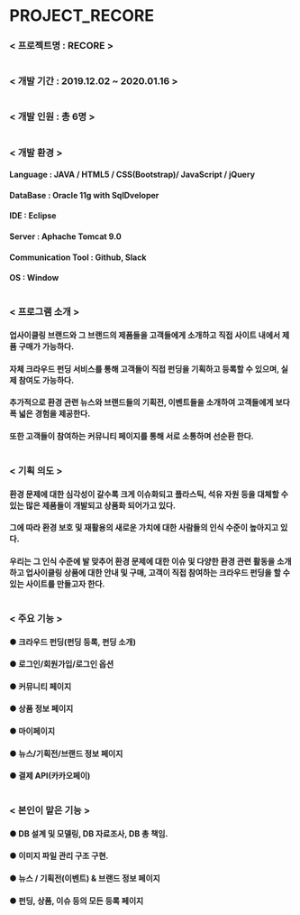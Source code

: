 # PROJECT_RECORE

### < 프로젝트명 : RECORE >
#
### < 개발 기간 : 2019.12.02 ~ 2020.01.16 >
#
### < 개발 인원 : 총 6명 > 
#
### < 개발 환경 >
#### Language : JAVA / HTML5 / CSS(Bootstrap)/ JavaScript / jQuery
#### DataBase : Oracle 11g with SqlDveloper
#### IDE : Eclipse
#### Server : Aphache Tomcat 9.0
#### Communication Tool : Github, Slack
#### OS : Window
#
### < 프로그램 소개 >
#### 업사이클링 브랜드와 그 브랜드의 제품들을 고객들에게 소개하고 직접 사이트 내에서 제품 구매가 가능하다.
#### 자체 크라우드 펀딩 서비스를 통해 고객들이 직접 펀딩을 기획하고 등록할 수 있으며, 실제 참여도 가능하다.
#### 추가적으로 환경 관련 뉴스와 브랜드들의 기획전, 이벤트들을 소개하여 고객들에게 보다 폭 넓은 경험을 제공한다. 
#### 또한 고객들이 참여하는 커뮤니티 페이지를 통해 서로 소통하며 선순환 한다.
#
### < 기획 의도 >
#### 환경 문제에 대한 심각성이 갈수록 크게 이슈화되고 플라스틱, 석유 자원 등을 대체할 수 있는 많은 제품들이 개발되고 상품화 되어가고 있다. 
#### 그에 따라 환경 보호 및 재활용의 새로운 가치에 대한 사람들의 인식 수준이 높아지고 있다.
#### 우리는 그 인식 수준에 발 맞추어 환경 문제에 대한 이슈 및 다양한 환경 관련 활동을 소개하고 업사이클링 상품에 대한 안내 및 구매, 고객이 직접 참여하는 크라우드 펀딩을 할 수 있는 사이트를 만들고자 한다. 
#
### < 주요 기능 >
#### ●  크라우드 펀딩(펀딩 등록, 펀딩 소개)
#### ●  로그인/회원가입/로그인 옵션
#### ●  커뮤니티 페이지
#### ●  상품 정보 페이지
#### ●  마이페이지
#### ●  뉴스/기획전/브랜드 정보 페이지
#### ●  결제 API(카카오페이)
#
### < 본인이 맡은 기능 >
#### ●  DB 설계 및 모델링, DB 자료조사, DB 총 책임.
#### ●  이미지 파일 관리 구조 구현.
#### ●  뉴스 / 기획전(이벤트) & 브랜드 정보 페이지
#### ●  펀딩, 상품, 이슈 등의 모든 등록 페이지
#
